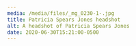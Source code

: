 ```yaml
---
media: /media/files/_mg_0230-1-.jpg
title: Patricia Spears Jones headshot
alt: A headshot of Patricia Spears Jones
date: 2020-06-30T15:21:00-0500
---
```


